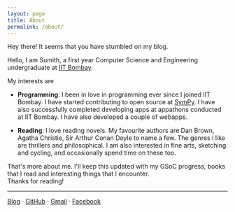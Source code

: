 ```yaml
---
layout: page
title: About
permalink: /about/
---
```


<p class="message">
	Hey there! It seems that you have stumbled on my blog.
</p>

Hello, I am Sumith, a first year Computer Science and Engineering undergraduate at [IIT Bombay](http://www.iitb.ac.in/).<br/>

My interests are

* **Programming**: I been in love in programming ever since I joined IIT Bombay. I have started contributing to open source at [SymPy](http://www.sympy.org/en/index.html). I have also successfully completed developing apps at appathons conducted at IIT Bombay. I have also developed a couple of webapps.

* **Reading**: I love reading novels. My favourite authors are Dan Brown, Agatha Christie, Sir Arthur Conan Doyle to name a few. The genres I like are thrillers and philosophical.
I am also interested in fine arts, sketching and cycling, and occasionally spend time on these too.

That's more about me. I'll keep this updated with my GSoC progress, books that I read and interesting things that I encounter.<br/>
Thanks for reading!

---

[Blog]({{site.baseurl}}) · [GitHub](https://github.com/Sumith1896) · [Gmail](<mailto:sumith1896@gmail.com>) · [Facebook](https://www.facebook.com/sumith.iitb) 
